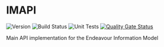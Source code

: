 # IMAPI

![Version](https://s3.eu-west-2.amazonaws.com/endeavour-codebuild/badges/IMAPI/version.svg)
![Build Status](https://s3.eu-west-2.amazonaws.com/endeavour-codebuild/badges/IMAPI/build.svg)
![Unit Tests](https://s3.eu-west-2.amazonaws.com/endeavour-codebuild/badges/IMAPI/unit-test.svg)
[![Quality Gate Status](https://sonarcloud.io/api/project_badges/measure?project=endeavourhealth-discovery_IMAPI&metric=alert_status)](https://sonarcloud.io/dashboard?id=endeavourhealth-discovery_IMAPI)

Main API implementation for the Endeavour Information Model

